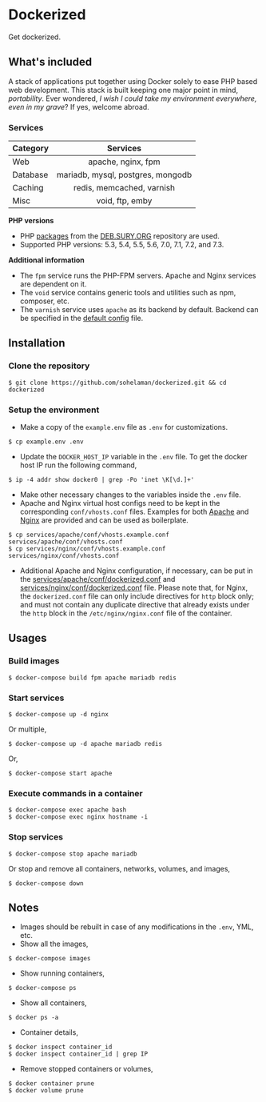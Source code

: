 # Dockerized

Get dockerized.

## What's included
A stack of applications put together using Docker solely to ease PHP based web development.
This stack is built keeping one major point in mind, *portability*. Ever wondered, *I wish I could take my environment everywhere, even in my grave*? If yes, welcome abroad.

### Services
| Category |             Services              |
|----------|:---------------------------------:|
| Web      | apache, nginx, fpm                |
| Database | mariadb, mysql, postgres, mongodb |
| Caching  | redis, memcached, varnish         |
| Misc     | void, ftp, emby                   |

**PHP versions**
- PHP [packages](https://packages.sury.org/php/) from the [DEB.SURY.ORG](https://deb.sury.org/) repository are used.
- Supported PHP versions: 5.3, 5.4, 5.5, 5.6, 7.0, 7.1, 7.2, and 7.3.

**Additional information**
- The `fpm` service runs the PHP-FPM servers. Apache and Nginx services are dependent on it.
- The `void` service contains generic tools and utilities such as npm, composer, etc.
- The `varnish` service uses `apache` as its backend by default. Backend can be specified in the [default config](services/varnish/config/default.vcl) file.

## Installation
### Clone the repository
```
$ git clone https://github.com/sohelaman/dockerized.git && cd dockerized
```

### Setup the environment
- Make a copy of the `example.env` file as `.env` for customizations.
```
$ cp example.env .env
```
- Update the `DOCKER_HOST_IP` variable in the `.env` file. To get the docker host IP run the following command,
```
$ ip -4 addr show docker0 | grep -Po 'inet \K[\d.]+'
```
- Make other necessary changes to the variables inside the `.env` file.
- Apache and Nginx virtual host configs need to be kept in the corresponding `conf/vhosts.conf` files. Examples for both [Apache](services/apache/conf/vhosts.example.conf) and [Nginx](services/nginx/conf/vhosts.example.conf) are provided and can be used as boilerplate.
```
$ cp services/apache/conf/vhosts.example.conf services/apache/conf/vhosts.conf
$ cp services/nginx/conf/vhosts.example.conf services/nginx/conf/vhosts.conf
```
- Additional Apache and Nginx configuration, if necessary, can be put in the [services/apache/conf/dockerized.conf](services/apache/conf/dockerized.conf) and [services/nginx/conf/dockerized.conf](services/nginx/conf/dockerized.conf) file. Please note that, for Nginx, the `dockerized.conf` file can only include directives for `http` block only; and must not contain any duplicate directive that already exists under the `http` block in the `/etc/nginx/nginx.conf` file of the container.

## Usages
### Build images
```
$ docker-compose build fpm apache mariadb redis
```

### Start services
```
$ docker-compose up -d nginx
```
Or multiple,
```
$ docker-compose up -d apache mariadb redis
```
Or,
```
$ docker-compose start apache
```

### Execute commands in a container
```
$ docker-compose exec apache bash
$ docker-compose exec nginx hostname -i
```

### Stop services
```
$ docker-compose stop apache mariadb
```
Or stop and remove all containers, networks, volumes, and images,
```
$ docker-compose down
```

## Notes
- Images should be rebuilt in case of any modifications in the `.env`, YML, etc.
- Show all the images,
```
$ docker-compose images
```
- Show running containers,
```
$ docker-compose ps
```
- Show all containers,
```
$ docker ps -a
```
- Container details,
```
$ docker inspect container_id
$ docker inspect container_id | grep IP
```
- Remove stopped containers or volumes,
```
$ docker container prune
$ docker volume prune
```
